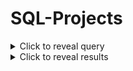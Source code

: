 # SQL-Projects
<details>
  <summary>Click to reveal query</summary>
  
  SELECT 
  initcap(t1.sub_region) AS sub_region,
  count(*) AS city_count
FROM
  cleaned_data.countries AS t1
JOIN 
  cleaned_data.cities AS t2
ON
  t1.country_code_2 = t2.country_code_2
GROUP BY
  t1.sub_region
ORDER BY 
  t1.sub_region;.
</details>








<details>
  <summary>Click to reveal results</summary>
  
  Your results go here.
</details>
